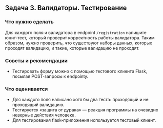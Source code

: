 ## Задача 3. Валидаторы. Тестирование
### Что нужно сделать
Для каждого поля и валидатора в endpoint `/registration` напишите юнит-тест, который проверит корректность работы валидатора. Таким образом, нужно проверить, что существуют наборы данных, которые проходят валидацию, и такие, которые валидацию не проходят.
### Советы и рекомендации
- Тестировать форму можно с помощью тестового клиента Flask, посылая POST-запросы к endpointу.
### Что оценивается
- Для каждого поля написано хотя бы два теста: проходящий и не проходящий валидацию.
- Тестируется «защита от дурака» — реакция программы на очевидно неверные действия человека.
- Для тестирования flask-приложения используется тестовый клиент.
